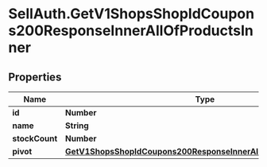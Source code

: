 # SellAuth.GetV1ShopsShopIdCoupons200ResponseInnerAllOfProductsInner

## Properties

Name | Type | Description | Notes
------------ | ------------- | ------------- | -------------
**id** | **Number** |  | [optional] 
**name** | **String** |  | [optional] 
**stockCount** | **Number** |  | [optional] 
**pivot** | [**GetV1ShopsShopIdCoupons200ResponseInnerAllOfProductsInnerPivot**](GetV1ShopsShopIdCoupons200ResponseInnerAllOfProductsInnerPivot.md) |  | [optional] 


